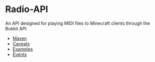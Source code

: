 # Radio-API
An API designed for playing MIDI files to Minecraft clients through the Bukkit API.

+ [Maven](https://github.com/CovertLizard/Radio-API/blob/master/MAVEN.md)
+ [Caveats](https://github.com/CovertLizard/Radio-API/blob/master/CAVEATS.md)
+ [Examples](https://github.com/CovertLizard/Radio-API/blob/master/EXAMPLES.md)
+ [Events](https://github.com/CovertLizard/Radio-API/blob/master/EVENTS.md)
